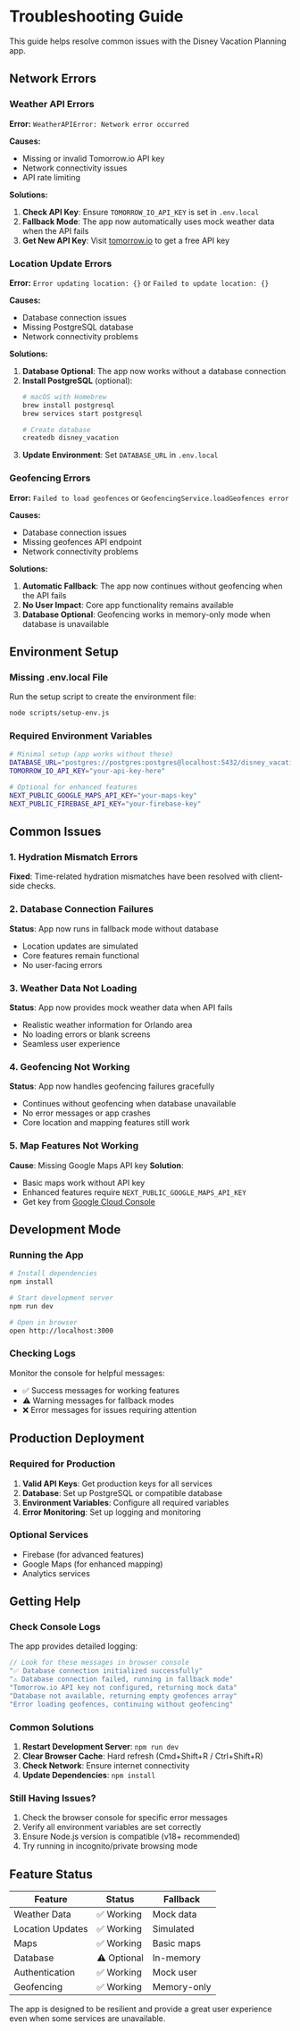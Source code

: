 # Troubleshooting Guide

This guide helps resolve common issues with the Disney Vacation Planning app.

## Network Errors

### Weather API Errors
**Error:** `WeatherAPIError: Network error occurred`

**Causes:**
- Missing or invalid Tomorrow.io API key
- Network connectivity issues
- API rate limiting

**Solutions:**
1. **Check API Key**: Ensure `TOMORROW_IO_API_KEY` is set in `.env.local`
2. **Fallback Mode**: The app now automatically uses mock weather data when the API fails
3. **Get New API Key**: Visit [tomorrow.io](https://tomorrow.io) to get a free API key

### Location Update Errors
**Error:** `Error updating location: {}` or `Failed to update location: {}`

**Causes:**
- Database connection issues
- Missing PostgreSQL database
- Network connectivity problems

**Solutions:**
1. **Database Optional**: The app now works without a database connection
2. **Install PostgreSQL** (optional):
   ```bash
   # macOS with Homebrew
   brew install postgresql
   brew services start postgresql

   # Create database
   createdb disney_vacation
   ```
3. **Update Environment**: Set `DATABASE_URL` in `.env.local`

### Geofencing Errors
**Error:** `Failed to load geofences` or `GeofencingService.loadGeofences error`

**Causes:**
- Database connection issues
- Missing geofences API endpoint
- Network connectivity problems

**Solutions:**
1. **Automatic Fallback**: The app now continues without geofencing when the API fails
2. **No User Impact**: Core app functionality remains available
3. **Database Optional**: Geofencing works in memory-only mode when database is unavailable

## Environment Setup

### Missing .env.local File
Run the setup script to create the environment file:
```bash
node scripts/setup-env.js
```

### Required Environment Variables
```bash
# Minimal setup (app works without these)
DATABASE_URL="postgres://postgres:postgres@localhost:5432/disney_vacation"
TOMORROW_IO_API_KEY="your-api-key-here"

# Optional for enhanced features
NEXT_PUBLIC_GOOGLE_MAPS_API_KEY="your-maps-key"
NEXT_PUBLIC_FIREBASE_API_KEY="your-firebase-key"
```

## Common Issues

### 1. Hydration Mismatch Errors
**Fixed**: Time-related hydration mismatches have been resolved with client-side checks.

### 2. Database Connection Failures
**Status**: App now runs in fallback mode without database
- Location updates are simulated
- Core features remain functional
- No user-facing errors

### 3. Weather Data Not Loading
**Status**: App now provides mock weather data when API fails
- Realistic weather information for Orlando area
- No loading errors or blank screens
- Seamless user experience

### 4. Geofencing Not Working
**Status**: App now handles geofencing failures gracefully
- Continues without geofencing when database unavailable
- No error messages or app crashes
- Core location and mapping features still work

### 5. Map Features Not Working
**Cause**: Missing Google Maps API key
**Solution**:
- Basic maps work without API key
- Enhanced features require `NEXT_PUBLIC_GOOGLE_MAPS_API_KEY`
- Get key from [Google Cloud Console](https://console.cloud.google.com)

## Development Mode

### Running the App
```bash
# Install dependencies
npm install

# Start development server
npm run dev

# Open in browser
open http://localhost:3000
```

### Checking Logs
Monitor the console for helpful messages:
- ✅ Success messages for working features
- ⚠️ Warning messages for fallback modes
- ❌ Error messages for issues requiring attention

## Production Deployment

### Required for Production
1. **Valid API Keys**: Get production keys for all services
2. **Database**: Set up PostgreSQL or compatible database
3. **Environment Variables**: Configure all required variables
4. **Error Monitoring**: Set up logging and monitoring

### Optional Services
- Firebase (for advanced features)
- Google Maps (for enhanced mapping)
- Analytics services

## Getting Help

### Check Console Logs
The app provides detailed logging:
```javascript
// Look for these messages in browser console
"✅ Database connection initialized successfully"
"⚠️ Database connection failed, running in fallback mode"
"Tomorrow.io API key not configured, returning mock data"
"Database not available, returning empty geofences array"
"Error loading geofences, continuing without geofencing"
```

### Common Solutions
1. **Restart Development Server**: `npm run dev`
2. **Clear Browser Cache**: Hard refresh (Cmd+Shift+R / Ctrl+Shift+R)
3. **Check Network**: Ensure internet connectivity
4. **Update Dependencies**: `npm install`

### Still Having Issues?
1. Check the browser console for specific error messages
2. Verify all environment variables are set correctly
3. Ensure Node.js version is compatible (v18+ recommended)
4. Try running in incognito/private browsing mode

## Feature Status

| Feature | Status | Fallback |
|---------|--------|----------|
| Weather Data | ✅ Working | Mock data |
| Location Updates | ✅ Working | Simulated |
| Maps | ✅ Working | Basic maps |
| Database | ⚠️ Optional | In-memory |
| Authentication | ✅ Working | Mock user |
| Geofencing | ✅ Working | Memory-only |

The app is designed to be resilient and provide a great user experience even when some services are unavailable.